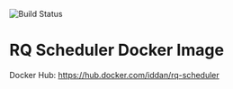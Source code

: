 ![Build Status](https://travis-ci.org/iddan/docker-rq-scheduler.svg?branch=master)

# RQ Scheduler Docker Image

Docker Hub: https://hub.docker.com/iddan/rq-scheduler
